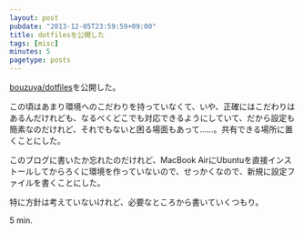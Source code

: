 ```yaml
---
layout: post
pubdate: "2013-12-05T23:59:59+09:00"
title: dotfilesを公開した
tags: [misc]
minutes: 5
pagetype: posts
---
```

[bouzuya/dotfiles][]を公開した。

この頃はあまり環境へのこだわりを持っていなくて、いや、正確にはこだわりはあるんだけれども、なるべくどこでも対応できるようにしていて、だから設定も簡素なのだけれど、それでもないと困る場面もあって……。共有できる場所に置くことにした。

このブログに書いたか忘れたのだけれど、MacBook AirにUbuntuを直接インストールしてからろくに環境を作っていないので、せっかくなので、新規に設定ファイルを書くことにした。

特に方針は考えていないけれど、必要なところから書いていくつもり。

5 min.

[bouzuya/dotfiles]: https://github.com/bouzuya/dotfiles/
